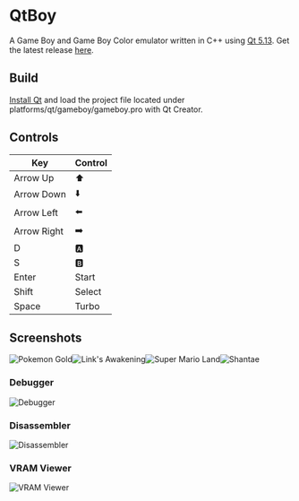 # QtBoy

A Game Boy and Game Boy Color emulator written in C++ using [Qt 5.13](https://qt.io). Get the latest release [here](https://github.com/davidtranhq/Qtboy/releases).

## Build

[Install Qt](https://doc.qt.io/qt-5/gettingstarted.html) and load the project file located under platforms/qt/gameboy/gameboy.pro with Qt Creator.

## Controls

Key|Control
---|---
Arrow Up|:arrow_up:
Arrow Down|:arrow_down:
Arrow Left|:arrow_left:
Arrow Right|:arrow_right:
D|:a:
S|:b:
Enter|Start
Shift|Select
Space|Turbo

## Screenshots

![Pokemon Gold](docs/preview/pokemon_gold.png)![Link's Awakening](docs/preview/links_awakening.png)![Super Mario Land](docs/preview/super_mario_land.png)![Shantae](docs/preview/shantae.png)

### Debugger

![Debugger](docs/preview/debugger_preview.png)

### Disassembler

![Disassembler](docs/preview/disassembler_preview.png)

### VRAM Viewer

![VRAM Viewer](docs/preview/vram_viewer_preview.png)
